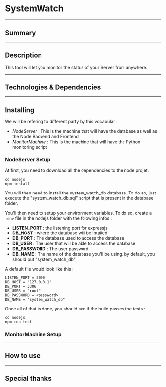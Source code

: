 # SystemWatch

---
## Summary



---
## Description

This tool will let you monitor the status of your Server from anywhere.


---
## Technologies & Dependencies



--- 
## Installing

We will be refering to different party by this vocabular : 
- *NodeServer* : This is the machine that will have the database as well as the Node Backend and Frontend
- *MonitorMachine* : This is the machine that will have the Python monitoring script 

### NodeServer Setup

At first, you need to download all the dependencies to the node projet.
```
cd nodejs
npm install
```

You will then need to install the system_watch_db database.
To do so, just execute the "system_watch_db.sql" script that is present in the database folder.

You'll then need to setup your environment variables.
To do so, create a `.env` file in the nodejs folder with the folowing infos :
- **LISTEN_PORT** : the listening port for expressjs
- **DB_HOST** : where the database will be intalled
- **DB_PORT** : The database used to access the database
- **DB_USER** : The user that will be able to access the database
- **DB_PASSWORD** : The user password
- **DB_NAME** : The name of the database you'll be using. by default, you should put "system_watch_db" 

A default file would look like this : 
```
LISTEN_PORT = 3000
DB_HOST = "127.0.0.1"
DB_PORT = 3306
DB_USER = "root"
DB_PASSWORD = <password>
DB_NAME = "system_watch_db"
```

Once all of that is done, you should see if the build passes the tests : 
```
cd nodejs
npm run test
```

### MonitorMachine Setup


--- 
## How to use


--- 
## Special thanks

